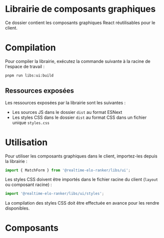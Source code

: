 # Librairie de composants graphiques

Ce dossier contient les composants graphiques React réutilisables pour le client.

# Compilation

Pour compiler la librairie, exécutez la commande suivante à la racine de l'espace de travail :

```bash
pnpm run libs:ui:build
```

## Ressources exposées

Les ressources exposées par la librairie sont les suivantes :

- Les sources JS dans le dossier `dist` au format ESNext
- Les styles CSS dans le dossier `dist` au format CSS dans un fichier unique `styles.css`

# Utilisation

Pour utiliser les composants graphiques dans le client, importez-les depuis la librairie :

```javascript
import { MatchForm } from '@realtime-elo-ranker/libs/ui';
```

Les styles CSS doivent être importés dans le fichier racine du client (`layout` ou composant racine) :

```javascript
import '@realtime-elo-ranker/libs/ui/styles';
```

La compilation des styles CSS doit être effectuée en avance pour les rendre disponibles.

# Composants

